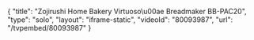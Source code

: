 {
    "title": "Zojirushi Home Bakery Virtuoso\u00ae Breadmaker BB-PAC20",
    "type": "solo",
    "layout": "iframe-static",
    "videoId": "80093987",
    "url": "\/tvpembed\/80093987"
}